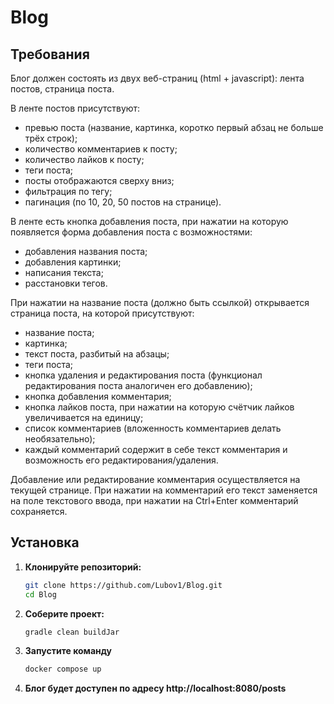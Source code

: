 # Blog

## Требования
Блог должен состоять из двух веб-страниц (html + javascript): лента постов, страница поста.


В ленте постов присутствуют:
- превью поста (название, картинка, коротко первый абзац не больше трёх строк);
- количество комментариев к посту;
- количество лайков к посту;
- теги поста;
- посты отображаются сверху вниз;
- фильтрация по тегу;
- пагинация (по 10, 20, 50 постов на странице).


В ленте есть кнопка добавления поста, при нажатии на которую появляется форма добавления поста с возможностями:
- добавления названия поста;
- добавления картинки;
- написания текста;
- расстановки тегов.

При нажатии на название поста (должно быть ссылкой) открывается страница поста, на которой присутствуют:
- название поста;
- картинка;
- текст поста, разбитый на абзацы;
- теги поста;
- кнопка удаления и редактирования поста (функционал редактирования поста аналогичен его добавлению);
- кнопка добавления комментария;
- кнопка лайков поста, при нажатии на которую счётчик лайков увеличивается на единицу;
- список комментариев (вложенность комментариев делать необязательно);
- каждый комментарий содержит в себе текст комментария и возможность его редактирования/удаления.

Добавление или редактирование комментария осуществляется на текущей странице. При нажатии на комментарий его текст заменяется на поле текстового ввода, при нажатии на Ctrl+Enter комментарий сохраняется.

## Установка
1. **Клонируйте репозиторий:**
   ```sh
   git clone https://github.com/Lubov1/Blog.git
   cd Blog

2. **Соберите проект:**
   ```sh
   gradle clean buildJar

4. **Запустите команду**
    ```sh
    docker compose up

5. **Блог будет доступен по адресу http://localhost:8080/posts**
   

